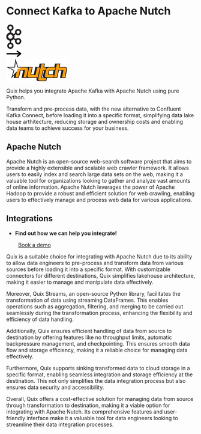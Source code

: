# Connect Kafka to Apache Nutch

<div class="connect-images cards blog-grid-card" markdown>
<div>
<img src="../images/kafka_logo.png" width="40px" />
</div>
<div>
<img src="../images/arrow.svg" width="40px" />
</div>
<div>
<img src="./images/apache-nutch_1.jpg" />
</div>
</div>

Quix helps you integrate Apache Kafka with Apache Nutch using pure Python.

Transform and pre-process data, with the new alternative to Confluent Kafka Connect, before loading it into a specific format, simplifying data lake house arthitecture, reducing storage and ownership costs and enabling data teams to achieve success for your business.

## Apache Nutch

Apache Nutch is an open-source web-search software project that aims to provide a highly extensible and scalable web crawler framework. It allows users to easily index and search large data sets on the web, making it a valuable tool for organizations looking to gather and analyze vast amounts of online information. Apache Nutch leverages the power of Apache Hadoop to provide a robust and efficient solution for web crawling, enabling users to effectively manage and process web data for various applications.

## Integrations

<div class="grid cards" markdown>

- __Find out how we can help you integrate!__

    <a class="md-button md-button--primary" href="https://share.hsforms.com/1iW0TmZzKQMChk0lxd_tGiw4yjw2?__hstc=175542013.2303933fbd746c0ac86d9ccbe9bc9100.1728383268831.1729603416735.1729620918855.31&__hssc=175542013.1.1729620918855&__hsfp=2132701734" target="_blank" style="margin:.5rem;">Book a demo</a>

</div>


Quix is a suitable choice for integrating with Apache Nutch due to its ability to allow data engineers to pre-process and transform data from various sources before loading it into a specific format. With customizable connectors for different destinations, Quix simplifies lakehouse architecture, making it easier to manage and manipulate data effectively.

Moreover, Quix Streams, an open-source Python library, facilitates the transformation of data using streaming DataFrames. This enables operations such as aggregation, filtering, and merging to be carried out seamlessly during the transformation process, enhancing the flexibility and efficiency of data handling.

Additionally, Quix ensures efficient handling of data from source to destination by offering features like no throughput limits, automatic backpressure management, and checkpointing. This ensures smooth data flow and storage efficiency, making it a reliable choice for managing data effectively.

Furthermore, Quix supports sinking transformed data to cloud storage in a specific format, enabling seamless integration and storage efficiency at the destination. This not only simplifies the data integration process but also ensures data security and accessibility.

Overall, Quix offers a cost-effective solution for managing data from source through transformation to destination, making it a viable option for integrating with Apache Nutch. Its comprehensive features and user-friendly interface make it a valuable tool for data engineers looking to streamline their data integration processes.

